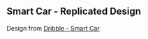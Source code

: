 ## Smart Car - Replicated Design

Design from [Dribble - Smart Car](https://dribbble.com/shots/18005531-Smart-Car-Charge-app-Dark-Light-Version-2)
